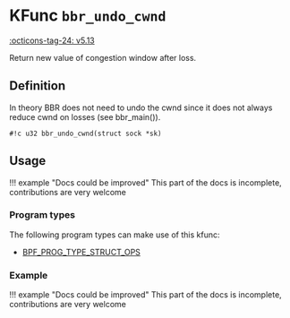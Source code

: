 # KFunc `bbr_undo_cwnd`

<!-- [FEATURE_TAG](bbr_undo_cwnd) -->
[:octicons-tag-24: v5.13](https://github.com/torvalds/linux/commit/e78aea8b2170be1b88c96a4d138422986a737336)
<!-- [/FEATURE_TAG] -->

Return new value of congestion window after loss.

## Definition

In theory BBR does not need to undo the cwnd since it does not always reduce cwnd on losses (see bbr_main()).

<!-- [KFUNC_DEF] -->
`#!c u32 bbr_undo_cwnd(struct sock *sk)`
<!-- [/KFUNC_DEF] -->

## Usage

!!! example "Docs could be improved"
    This part of the docs is incomplete, contributions are very welcome

### Program types

The following program types can make use of this kfunc:

<!-- [KFUNC_PROG_REF] -->
- [BPF_PROG_TYPE_STRUCT_OPS](../program-type/BPF_PROG_TYPE_STRUCT_OPS.md)
<!-- [/KFUNC_PROG_REF] -->

### Example

!!! example "Docs could be improved"
    This part of the docs is incomplete, contributions are very welcome

